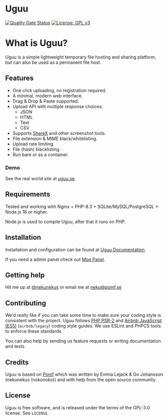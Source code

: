 # Uguu

[![Quality Gate Status](https://sonarcloud.io/api/project_badges/measure?project=nokonoko_Uguu&metric=alert_status)](https://sonarcloud.io/dashboard?id=nokonoko_Uguu)
[![License: GPL v3](https://img.shields.io/badge/License-GPLv3-blue.svg)](https://www.gnu.org/licenses/gpl-3.0)

# What is Uguu?

Uguu is a simple lightweight temporary file hosting and sharing platform, but can also be used as a permanent file host.

## Features

- One click uploading, no registration required.
- A minimal, modern web interface.
- Drag & Drop & Paste supported.
- Upload API with multiple response choices:
    - JSON
    - HTML
    - Text
    - CSV
- Supports [ShareX](https://getsharex.com/) and other screenshot tools.
- File extension & MIME black/whitelisting.
- Upload rate limiting.
- File (hash) blacklisting.
- Run bare or as a container.

### Demo

See the real world site at [uguu.se](https://uguu.se).

## Requirements

Tested and working with Nginx + PHP-8.3 + SQLite/MySQL/PostgreSQL + Node.js 18 or higher.

Node.js is used to compile Uguu, after that it runs on PHP.

## Installation

Installation and configuration can be found at [Uguu Documentation](https://github.com/nokonoko/Uguu/wiki/Uguu-Configuration-&-Installation).

If you need a admin panel check out [Moe Panel](https://github.com/Pomf/MoePanel).

## Getting help

Hit me up at [@nekunekus](https://twitter.com/nekunekus) or email me at neku@pomf.se

## Contributing

We'd really like if you can take some time to make sure your coding style is
consistent with the project. Uguu follows [PHP
PSR-2](https://www.php-fig.org/psr/psr-12/) and [Airbnb JavaScript
(ES5)](https://github.com/airbnb/javascript/tree/es5-deprecated/es5) (`airbnb/legacy`)
coding style guides. We use ESLint and PHPCS tools to enforce these standards.

You can also help by sending us feature requests or writing documentation and
tests.

## Credits

Uguu is based on [Pomf](http://github.com/pomf/pomf) which was written by Emma Lejack & Go Johansson (nekunekus (nokonoko)) and with help from the open source community.

## License

Uguu is free software, and is released under the terms of the GPL-3.0 license. See
`LICENSE`.
